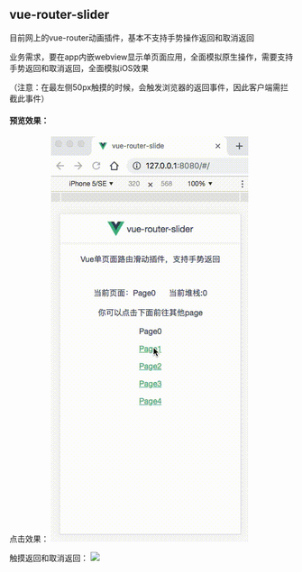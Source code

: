 ## vue-router-slider

目前网上的vue-router动画插件，基本不支持手势操作返回和取消返回

业务需求，要在app内嵌webview显示单页面应用，全面模拟原生操作，需要支持手势返回和取消返回，全面模拟iOS效果

（注意：在最左侧50px触摸的时候，会触发浏览器的返回事件，因此客户端需拦截此事件）

#### 预览效果：

点击效果：
![](./doc/点击.gif)

触摸返回和取消返回：
![](./doc/触摸.gif)
